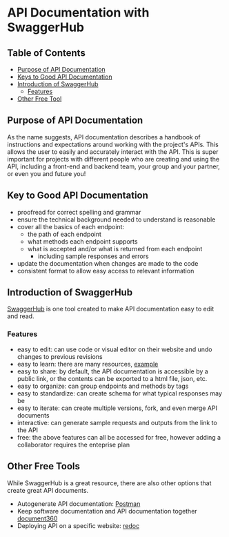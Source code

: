 # API Documentation with SwaggerHub

## Table of Contents
- [Purpose of API Documentation](#purpose-of-api-documentation)
- [Keys to Good API Documentation](#keys-to-good-api-documentation)
- [Introduction of SwaggerHub](#introduction-of-swaggerhub)
  - [Features](#features)
- [Other Free Tool](#other-free-tool)


## Purpose of API Documentation
As the name suggests, API documentation describes a handbook of instructions and expectations around working with the project's APIs. 
This allows the user to easily and accurately interact with the API.
This is super important for projects with different people who are creating and using the API, including a front-end and backend team, your group and your partner, or even you and future you!

## Key to Good API Documentation
- proofread for correct spelling and grammar 
- ensure the technical background needed to understand is reasonable
- cover all the basics of each endpoint:
  - the path of each endpoint
  - what methods each endpoint supports
  - what is accepted and/or what is returned from each endpoint
    - including sample responses and errors
- update the documentation when changes are made to the code
- consistent format to allow easy access to relevant information

## Introduction of SwaggerHub
[SwaggerHub](https://swagger.io/tools/swaggerhub/) is one tool created to make API documentation easy to edit and read. 

### Features
- easy to edit: can use code or visual editor on their website and undo changes to previous revisions
- easy to learn: there are many resources, [example](https://support.smartbear.com/swaggerhub/docs/en/get-started/basics-of-swaggerhub.html)
- easy to share: by default, the API documentation is accessible by a public link, or the contents can be exported to a html file, json, etc.
- easy to organize: can group endpoints and methods by tags
- easy to standardize: can create schema for what typical responses may be
- easy to iterate: can create multiple versions, fork, and even merge API documents
- interactive: can generate sample requests and outputs from the link to the API
- free: the above features can all be accessed for free, however adding a collaborator requires the enteprise plan

## Other Free Tools
While SwaggerHub is a great resource, there are also other options that create great API documents.
- Autogenerate API documentation: [Postman](https://learning.postman.com/docs/publishing-your-api/api-documentation-overview/)
- Keep software documentation and API documentation together [document360](https://document360.com/pricing/#)
- Deploying API on a specific website: [redoc](https://redocly.com/redoc/)